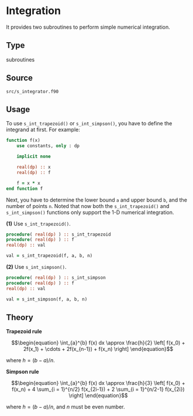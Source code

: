 # Integration

It provides two subroutines to perform simple numerical integration.

## Type

subroutines

## Source

`src/s_integrator.f90`

## Usage

To use `s_int_trapezoid()` or `s_int_simpson()`, you have to define the integrand at first. For example:

```fortran
function f(x)
    use constants, only : dp

    implicit none

    real(dp) :: x
    real(dp) :: f

    f = x * x
end function f
```

Next, you have to determine the lower bound `a` and upper bound `b`, and the number of points `n`. Noted that now both the `s_int_trapezoid()` and `s_int_simpson()` functions only support the 1-D numerical integration.

**(1)** Use `s_int_trapezoid()`.

```fortran
procedure( real(dp) ) :: s_int_trapezoid
procedure( real(dp) ) :: f
real(dp) :: val

val = s_int_trapezoid(f, a, b, n)
```

**(2)** Use `s_int_simpson()`.

```fortran
procedure( real(dp) ) :: s_int_simpson
procedure( real(dp) ) :: f
real(dp) :: val

val = s_int_simpson(f, a, b, n)
```

## Theory

**Trapezoid rule**

```math
\begin{equation}
\int_{a}^{b} f(x) dx \approx
\frac{h}{2}
\left[
f(x_0) + 2f(x_1) + \cdots + 2f(x_{n-1}) + f(x_n)
\right]
\end{equation}
```

where $h = (b-a)/n$.

**Simpson rule**

```math
\begin{equation}
\int_{a}^{b} f(x) dx \approx
\frac{h}{3}
\left[
f(x_0) + f(x_n) +
4 \sum_{i = 1}^{n/2} f(x_{2i-1}) +
2 \sum_{i = 1}^{n/2-1} f(x_{2i})
\right]
\end{equation}
```

where $h = (b-a)/n$, and $n$ must be even number.
